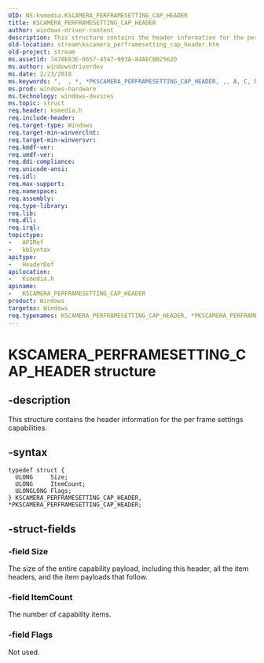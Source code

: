```yaml
---
UID: NS:ksmedia.KSCAMERA_PERFRAMESETTING_CAP_HEADER
title: KSCAMERA_PERFRAMESETTING_CAP_HEADER
author: windows-driver-content
description: This structure contains the header information for the per frame settings capabilities.
old-location: stream\kscamera_perframesetting_cap_header.htm
old-project: stream
ms.assetid: 7478E83E-0657-4547-993A-84AECBB2562D
ms.author: windowsdriverdev
ms.date: 2/23/2018
ms.keywords: ",  , *, *PKSCAMERA_PERFRAMESETTING_CAP_HEADER, ,, A, C, D, E, F, G, H, I, K, KSCAMERA_PERFRAMESETTING_CAP_HEADER, KSCAMERA_PERFRAMESETTING_CAP_HEADER structure [Streaming Media Devices], M, N, P, PKSCAMERA_PERFRAMESETTING_CAP_HEADER, PKSCAMERA_PERFRAMESETTING_CAP_HEADER structure pointer [Streaming Media Devices], R, S, T, _, ksmedia/KSCAMERA_PERFRAMESETTING_CAP_HEADER, ksmedia/PKSCAMERA_PERFRAMESETTING_CAP_HEADER, stream.kscamera_perframesetting_cap_header"
ms.prod: windows-hardware
ms.technology: windows-devices
ms.topic: struct
req.header: ksmedia.h
req.include-header: 
req.target-type: Windows
req.target-min-winverclnt: 
req.target-min-winversvr: 
req.kmdf-ver: 
req.umdf-ver: 
req.ddi-compliance: 
req.unicode-ansi: 
req.idl: 
req.max-support: 
req.namespace: 
req.assembly: 
req.type-library: 
req.lib: 
req.dll: 
req.irql: 
topictype:
-	APIRef
-	kbSyntax
apitype:
-	HeaderDef
apilocation:
-	Ksmedia.h
apiname:
-	KSCAMERA_PERFRAMESETTING_CAP_HEADER
product: Windows
targetos: Windows
req.typenames: KSCAMERA_PERFRAMESETTING_CAP_HEADER, *PKSCAMERA_PERFRAMESETTING_CAP_HEADER
---
```


# KSCAMERA_PERFRAMESETTING_CAP_HEADER structure


## -description


This structure contains the header information for the per frame settings capabilities.


## -syntax


````
typedef struct {
  ULONG     Size;
  ULONG     ItemCount;
  ULONGLONG Flags;
} KSCAMERA_PERFRAMESETTING_CAP_HEADER, *PKSCAMERA_PERFRAMESETTING_CAP_HEADER;
````


## -struct-fields




### -field Size

The size of the entire capability payload, including this header, all the item headers, and the item payloads that follow.


### -field ItemCount

The number of capability items.


### -field Flags

Not used.

